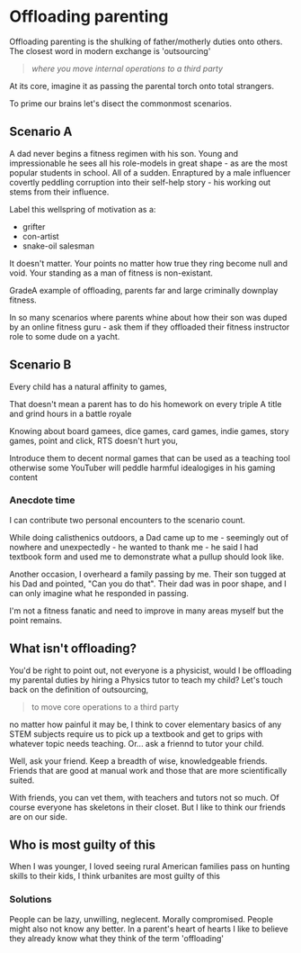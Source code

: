 # Offloading parenting

Offloading parenting is the shulking of father/motherly duties onto others. The closest word in modern exchange is  'outsourcing'

> _where you move internal operations to a third party_

At its core, imagine it as passing the parental torch onto total strangers.

To prime our brains let's disect the commonmost scenarios.

## Scenario A

A dad never begins a  fitness regimen with his son. Young and impressionable he sees all his role-models in great shape - as are the most popular students in school. All of a sudden. Enraptured by a male influencer covertly peddling corruption into their self-help story - his working out stems from their influence.

Label this wellspring of motivation as a:

- grifter
- con-artist
- snake-oil salesman

It doesn't matter. Your points no matter how true they ring become null and void. Your standing as a man of fitness is non-existant.

GradeA example of offloading, parents far and large criminally downplay fitness. 

In so many scenarios where parents whine about how their son was duped by an online fitness guru - ask them if they offloaded their fitness instructor role to some dude on a yacht.

## Scenario B

Every child has a natural affinity to games,

That doesn't mean a parent has to do his homework on every triple A title and grind hours in a battle royale

Knowing about board gamees, dice games, card games, indie games, story games, point and click, RTS doesn't hurt you,

Introduce them to decent normal games that can be used as a teaching tool otherwise some YouTuber will peddle harmful idealogiges in his gaming content

### Anecdote time

I can contribute two personal encounters to the scenario count.

While doing calisthenics outdoors, a Dad came up to me - seemingly out of nowhere and unexpectedly - he wanted to thank me - he said I had textbook form and used me to demonstrate what a pullup should look like. 

Another occasion, I overheard a family passing by me. Their son tugged at his Dad and pointed, "Can you do that". Their dad was in poor shape, and I can only imagine what he responded in passing.

I'm not a fitness fanatic and need to improve in many areas myself but the point remains.

## What isn't offloading?

You'd be right to point out, not everyone is a physicist, would I be offloading my parental duties by hiring a Physics tutor to teach my child? Let's touch back on the definition of outsourcing,

> to move core operations to a third party

no matter how painful it may be, I think to cover elementary basics of any STEM subjects require us to pick up a textbook and get to grips with whatever topic needs teaching. Or... ask a friennd to tutor your child.

Well, ask your friend. Keep a breadth of wise, knowledgeable friends. Friends that are good at manual work and those that are more scientifically suited.

With friends, you can vet them, with teachers and tutors not so much. Of course everyone has skeletons in their closet. But I like to think our friends are on our side. 

## Who is most guilty of  this

When I was younger, I loved seeing rural American families pass on hunting skills to their kids, I think urbanites are most guilty of this

### Solutions

People can be lazy, unwilling, neglecent. Morally compromised. People might also not know any better. In a parent's heart of hearts I like to believe they already know what they think of the term 'offloading'
